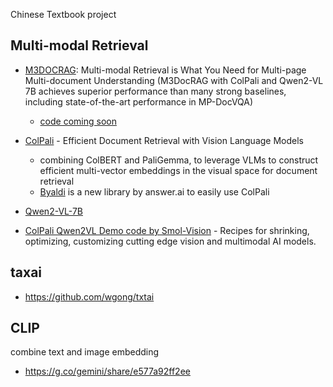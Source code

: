 Chinese Textbook project


## Multi-modal Retrieval
- [M3DOCRAG](https://arxiv.org/pdf/2411.04952): Multi-modal Retrieval is What You Need for Multi-page Multi-document Understanding (M3DocRAG with ColPali and Qwen2-VL 7B achieves superior performance than many strong baselines, including state-of-the-art performance in MP-DocVQA)
    - [code coming soon](https://m3docrag.github.io/)

- [ColPali](https://github.com/illuin-tech/colpali) - Efficient Document Retrieval with Vision Language Models
    - combining ColBERT and PaliGemma, to leverage VLMs to construct efficient multi-vector embeddings in the visual space for document retrieval
    - [Byaldi](https://github.com/AnswerDotAI/byaldi) is a new library by answer.ai to easily use ColPali

- [Qwen2-VL-7B](https://huggingface.co/Qwen/Qwen2-VL-7B-Instruct)

- [ColPali Qwen2VL Demo code by Smol-Vision](https://github.com/merveenoyan/smol-vision/blob/main/ColPali_%2B_Qwen2_VL.ipynb) - Recipes for shrinking, optimizing, customizing cutting edge vision and multimodal AI models.


## taxai

- https://github.com/wgong/txtai


## CLIP
combine text and image embedding
- https://g.co/gemini/share/e577a92ff2ee